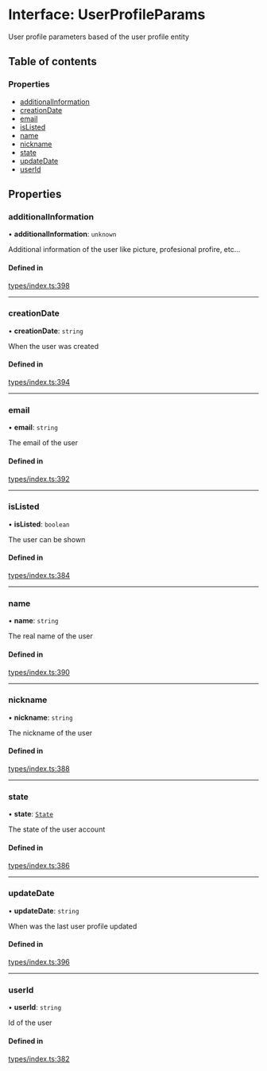# Interface: UserProfileParams

User profile parameters based of the user profile entity

## Table of contents

### Properties

- [additionalInformation](UserProfileParams.md#additionalinformation)
- [creationDate](UserProfileParams.md#creationdate)
- [email](UserProfileParams.md#email)
- [isListed](UserProfileParams.md#islisted)
- [name](UserProfileParams.md#name)
- [nickname](UserProfileParams.md#nickname)
- [state](UserProfileParams.md#state)
- [updateDate](UserProfileParams.md#updatedate)
- [userId](UserProfileParams.md#userid)

## Properties

### additionalInformation

• **additionalInformation**: `unknown`

Additional information of the user like picture, profesional profire, etc...

#### Defined in

[types/index.ts:398](https://github.com/nevermined-io/components-catalog/blob/c3c2dc1/lib/src/types/index.ts#L398)

___

### creationDate

• **creationDate**: `string`

When the user was created

#### Defined in

[types/index.ts:394](https://github.com/nevermined-io/components-catalog/blob/c3c2dc1/lib/src/types/index.ts#L394)

___

### email

• **email**: `string`

The email of the user

#### Defined in

[types/index.ts:392](https://github.com/nevermined-io/components-catalog/blob/c3c2dc1/lib/src/types/index.ts#L392)

___

### isListed

• **isListed**: `boolean`

The user can be shown

#### Defined in

[types/index.ts:384](https://github.com/nevermined-io/components-catalog/blob/c3c2dc1/lib/src/types/index.ts#L384)

___

### name

• **name**: `string`

The real name of the user

#### Defined in

[types/index.ts:390](https://github.com/nevermined-io/components-catalog/blob/c3c2dc1/lib/src/types/index.ts#L390)

___

### nickname

• **nickname**: `string`

The nickname of the user

#### Defined in

[types/index.ts:388](https://github.com/nevermined-io/components-catalog/blob/c3c2dc1/lib/src/types/index.ts#L388)

___

### state

• **state**: [`State`](../enums/State.md)

The state of the user account

#### Defined in

[types/index.ts:386](https://github.com/nevermined-io/components-catalog/blob/c3c2dc1/lib/src/types/index.ts#L386)

___

### updateDate

• **updateDate**: `string`

When was the last user profile updated

#### Defined in

[types/index.ts:396](https://github.com/nevermined-io/components-catalog/blob/c3c2dc1/lib/src/types/index.ts#L396)

___

### userId

• **userId**: `string`

Id of the user

#### Defined in

[types/index.ts:382](https://github.com/nevermined-io/components-catalog/blob/c3c2dc1/lib/src/types/index.ts#L382)

